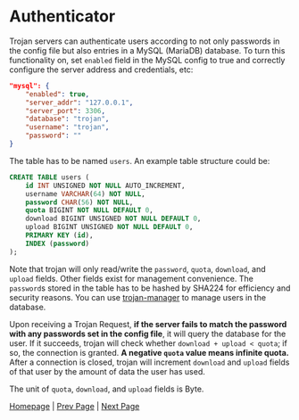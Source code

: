 # Authenticator

Trojan servers can authenticate users according to not only passwords in the config file but also entries in a MySQL (MariaDB) database. To turn this functionality on, set `enabled` field in the MySQL config to true and correctly configure the server address and credentials, etc:

```json
"mysql": {
    "enabled": true,
    "server_addr": "127.0.0.1",
    "server_port": 3306,
    "database": "trojan",
    "username": "trojan",
    "password": ""
}
```

The table has to be named `users`. An example table structure could be:

```sql
CREATE TABLE users (
    id INT UNSIGNED NOT NULL AUTO_INCREMENT,
    username VARCHAR(64) NOT NULL,
    password CHAR(56) NOT NULL,
    quota BIGINT NOT NULL DEFAULT 0,
    download BIGINT UNSIGNED NOT NULL DEFAULT 0,
    upload BIGINT UNSIGNED NOT NULL DEFAULT 0,
    PRIMARY KEY (id),
    INDEX (password)
);
```

Note that trojan will only read/write the `password`, `quota`, `download`, and `upload` fields. Other fields exist for management convenience. The `password`s stored in the table has to be hashed by SHA224 for efficiency and security reasons. You can use [trojan-manager](https://github.com/trojan-gfw/trojan-manager) to manage users in the database.

Upon receiving a Trojan Request, **if the server fails to match the password with any passwords set in the config file**, it will query the database for the user. If it succeeds, trojan will check whether `download + upload < quota`; if so, the connection is granted. **A negative `quota` value means infinite quota.** After a connection is closed, trojan will increment `download` and `upload` fields of that user by the amount of data the user has used.

The unit of `quota`, `download`, and `upload` fields is Byte.

[Homepage](.) | [Prev Page](config) | [Next Page](build)
